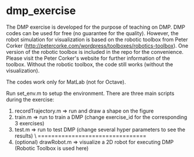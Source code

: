# dmp_exercise

The DMP exercise is developed for the purpose of teaching on DMP. DMP codes can be used for free (no guarantee for the quality). However, the robot simulation for visualization is based on the robotic toolbox from Peter Corker (http://petercorke.com/wordpress/toolboxes/robotics-toolbox). One version of the robotic toolbox is included in the repo for the convenience. Please visit the Peter Corker's website for further information of the toolbox. Without the robotic toolbox, the code still works (without the visualization). 

The codes work only for MatLab (not for Octave).

Run set_env.m to setup the environment.
There are three main scripts during the exercise:
1) recordTrajectory.m => run and draw a shape on the figure
2) train.m => run to train a DMP (change exercise_id for the corresponding 3 exercises) 
3) test.m => run to test DMP (change several hyper parameters to see the results) \\
================================
4) (optional) drawRobot.m => visualize a 2D robot for executing DMP (Robotic Toolbox is used here)

